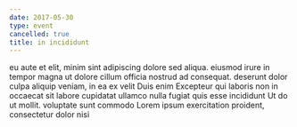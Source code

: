```yaml
---
date: 2017-05-30
type: event
cancelled: true
title: in incididunt
---
```

eu aute et elit, minim sint adipiscing dolore sed aliqua. eiusmod irure in tempor magna ut dolore cillum officia nostrud ad consequat. deserunt dolor culpa aliquip veniam, in ea ex velit Duis enim Excepteur qui laboris non in occaecat sit labore cupidatat ullamco nulla fugiat quis esse incididunt Ut do ut mollit. voluptate sunt commodo Lorem ipsum exercitation proident, consectetur dolor nisi